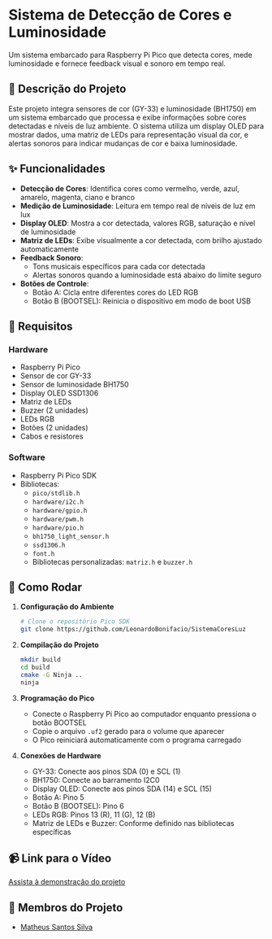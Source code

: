 # Sistema de Detecção de Cores e Luminosidade

Um sistema embarcado para Raspberry Pi Pico que detecta cores, mede luminosidade e fornece feedback visual e sonoro em tempo real.

## 📝 Descrição do Projeto

Este projeto integra sensores de cor (GY-33) e luminosidade (BH1750) em um sistema embarcado que processa e exibe informações sobre cores detectadas e níveis de luz ambiente. O sistema utiliza um display OLED para mostrar dados, uma matriz de LEDs para representação visual da cor, e alertas sonoros para indicar mudanças de cor e baixa luminosidade.

## ✨ Funcionalidades

- **Detecção de Cores**: Identifica cores como vermelho, verde, azul, amarelo, magenta, ciano e branco
- **Medição de Luminosidade**: Leitura em tempo real de níveis de luz em lux
- **Display OLED**: Mostra a cor detectada, valores RGB, saturação e nível de luminosidade
- **Matriz de LEDs**: Exibe visualmente a cor detectada, com brilho ajustado automaticamente
- **Feedback Sonoro**:
  - Tons musicais específicos para cada cor detectada
  - Alertas sonoros quando a luminosidade está abaixo do limite seguro
- **Botões de Controle**:
  - Botão A: Cicla entre diferentes cores do LED RGB
  - Botão B (BOOTSEL): Reinicia o dispositivo em modo de boot USB

## 🔧 Requisitos

### Hardware
- Raspberry Pi Pico
- Sensor de cor GY-33
- Sensor de luminosidade BH1750
- Display OLED SSD1306
- Matriz de LEDs
- Buzzer (2 unidades)
- LEDs RGB
- Botões (2 unidades)
- Cabos e resistores

### Software
- Raspberry Pi Pico SDK
- Bibliotecas:
  - `pico/stdlib.h`
  - `hardware/i2c.h`
  - `hardware/gpio.h`
  - `hardware/pwm.h`
  - `hardware/pio.h`
  - `bh1750_light_sensor.h`
  - `ssd1306.h`
  - `font.h`
  - Bibliotecas personalizadas: `matriz.h` e `buzzer.h`

## 🚀 Como Rodar

1. **Configuração do Ambiente**
   ```bash
   # Clone o repositório Pico SDK
   git clone https://github.com/LeonardoBonifacio/SistemaCoresLuz
   ```

2. **Compilação do Projeto**
   ```bash
   mkdir build
   cd build
   cmake -G Ninja ..
   ninja
   ```

3. **Programação do Pico**
   - Conecte o Raspberry Pi Pico ao computador enquanto pressiona o botão BOOTSEL
   - Copie o arquivo `.uf2` gerado para o volume que aparecer
   - O Pico reiniciará automaticamente com o programa carregado

4. **Conexões de Hardware**
   - GY-33: Conecte aos pinos SDA (0) e SCL (1)
   - BH1750: Conecte ao barramento I2C0
   - Display OLED: Conecte aos pinos SDA (14) e SCL (15)
   - Botão A: Pino 5
   - Botão B (BOOTSEL): Pino 6
   - LEDs RGB: Pinos 13 (R), 11 (G), 12 (B)
   - Matriz de LEDs e Buzzer: Conforme definido nas bibliotecas específicas

## 📹 Link para o Vídeo

[Assista à demonstração do projeto](https://www.youtube.com/seu_link_aqui)

## 👥 Membros do Projeto

- [Matheus Santos Silva](https://github.com/matheusssilva991)

